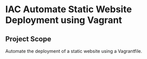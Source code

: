 # IAC Automate Static Website Deployment using Vagrant



## Project Scope

Automate the deployment of a static website using a Vagrantfile.

